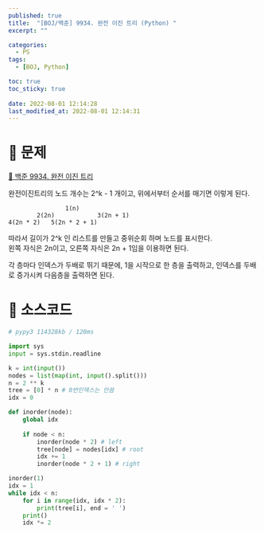 ```yaml
---
published: true
title:  "[BOJ/백준] 9934. 완전 이진 트리 (Python) "
excerpt: ""

categories:
  - PS
tags:
  - [BOJ, Python]

toc: true
toc_sticky: true
 
date: 2022-08-01 12:14:28
last_modified_at: 2022-08-01 12:14:31
---
```

# 🔎 문제
[🔗 백준 9934. 완전 이진 트리](https://www.acmicpc.net/problem/9934)

완전이진트리의 노드 개수는 2^k - 1 개이고, 위에서부터 순서를 매기면 이렇게 된다.

```text
                1(n)
        2(2n)            3(2n + 1)
4(2n * 2)   5(2n * 2 + 1)
```

따라서 길이가 2^k 인 리스트를 만들고 중위순회 하며 노드를 표시한다.<br>
왼쪽 자식은 2n이고, 오른쪽 자식은 2n + 1임을 이용하면 된다.

각 층마다 인덱스가 두배로 뛰기 때문에, 1을 시작으로 한 층을 출력하고, 인덱스를 두배로 증가시켜 다음층을 출력하면 된다.

# 📃 소스코드
```python
# pypy3 114328kb / 120ms

import sys
input = sys.stdin.readline

k = int(input())
nodes = list(map(int, input().split()))
n = 2 ** k
tree = [0] * n # 0번인덱스는 안씀
idx = 0

def inorder(node):
    global idx
    
    if node < n:
        inorder(node * 2) # left
        tree[node] = nodes[idx] # root
        idx += 1
        inorder(node * 2 + 1) # right

inorder(1)
idx = 1
while idx < n:
    for i in range(idx, idx * 2):
        print(tree[i], end = ' ')
    print()
    idx *= 2
```
<br>